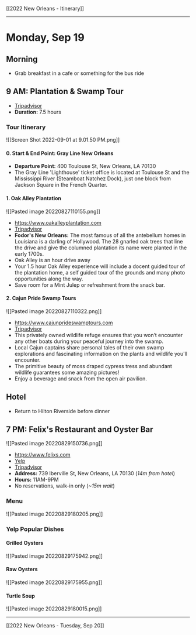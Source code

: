 [[2022 New Orleans - Itinerary]]

---
# Monday, Sep 19
## Morning
- Grab breakfast in a cafe or something for the bus ride 

## 9 AM: Plantation & Swamp Tour
- [Tripadvisor](https://www.tripadvisor.com/AttractionProductReview-g60864-d11449877-Swamp_Boat_Ride_and_Oak_Alley_Plantation_Tour_from_New_Orleans-New_Orleans_Louisian.html)
- **Duration:** 7.5 hours

### Tour Itinerary
![[Screen Shot 2022-09-01 at 9.01.50 PM.png]]

#### 0. Start & End Point: Gray Line New Orleans
- **Departure Point:** 400 Toulouse St, New Orleans, LA 70130
- The Gray Line 'Lighthouse' ticket office is located at Toulouse St and the Mississippi River (Steamboat Natchez Dock), just one block from Jackson Square in the French Quarter.

#### 1. Oak Alley Plantation
![[Pasted image 20220827110155.png]]
- https://www.oakalleyplantation.com
- [Tripadvisor](https://www.tripadvisor.com/Attraction_Review-g40470-d105805-Reviews-Oak_Alley_Plantation-Vacherie_Louisiana.html)
- **Fodor's New Orleans:** The most famous of all the antebellum homes in Louisiana is a darling of Hollywood. The 28 gnarled oak trees that line the drive and give the columned plantation its name were planted in the early 1700s.
- Oak Alley is an hour drive away
- Your 1.5 hour Oak Alley experience will include a docent guided tour of the plantation home, a self guided tour of the grounds and many photo opportunities along the way. 
- Save room for a Mint Julep or refreshment from the snack bar.

#### 2. Cajun Pride Swamp Tours
![[Pasted image 20220827110322.png]]
- https://www.cajunprideswamptours.com
- [Tripadvisor](https://www.tripadvisor.com/Attraction_Review-g40267-d1149915-Reviews-Cajun_Pride_Swamp_Tours-LaPlace_Louisiana.html)
- This privately owned wildlife refuge ensures that you won’t encounter any other boats during your peaceful journey into the swamp. 
- Local Cajun captains share personal tales of their own swamp explorations and fascinating information on the plants and wildlife you'll encounter. 
- The primitive beauty of moss draped cypress tress and abundant wildlife guarantees some amazing pictures! 
- Enjoy a beverage and snack from the open air pavilion.

## Hotel
- Return to Hilton Riverside before dinner

## 7 PM: Felix's Restaurant and Oyster Bar
![[Pasted image 20220829150736.png]]
- https://www.felixs.com
- [Yelp](https://www.yelp.com/biz/felixs-restaurant-and-oyster-bar-new-orleans)
- [Tripadvisor](https://www.tripadvisor.com/Restaurant_Review-g60864-d492383-Reviews-Felix_s_Restaurant_and_Oyster_Bar-New_Orleans_Louisiana.html)
- **Address:** 739 Iberville St, New Orleans, LA 70130 (*14m from hotel*)
- **Hours:** 11AM-9PM
- No reservations, walk-in only (*~15m wait*)

### Menu
![[Pasted image 20220829180205.png]]

### Yelp Popular Dishes
#### Grilled Oysters
![[Pasted image 20220829175942.png]]

#### Raw Oysters
![[Pasted image 20220829175955.png]]

#### Turtle Soup
![[Pasted image 20220829180015.png]]

---
[[2022 New Orleans - Tuesday, Sep 20]]